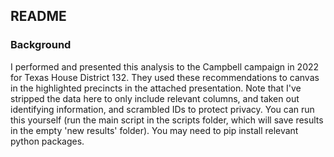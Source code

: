 ## README
### Background
I performed and presented this analysis to the Campbell campaign in 2022 for Texas House District 132. They used these recommendations to canvas in the highlighted precincts in the attached presentation. Note that I've stripped the data here to only include relevant columns, and taken out identifying information, and scrambled IDs to protect privacy. You can run this yourself (run the main script in the scripts folder, which will save results in the empty 'new results' folder). You may need to pip install relevant python packages.